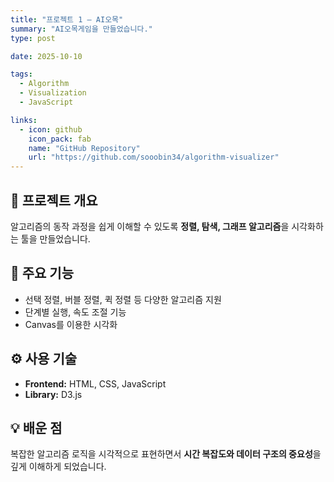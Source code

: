 ```yaml
---
title: "프로젝트 1 — AI오목"
summary: "AI오목게임을 만들었습니다."
type: post

date: 2025-10-10

tags:
  - Algorithm
  - Visualization
  - JavaScript

links:
  - icon: github
    icon_pack: fab
    name: "GitHub Repository"
    url: "https://github.com/sooobin34/algorithm-visualizer"
---
```


## 📘 프로젝트 개요
알고리즘의 동작 과정을 쉽게 이해할 수 있도록 **정렬, 탐색, 그래프 알고리즘**을 시각화하는 툴을 만들었습니다.

## 🧩 주요 기능
- 선택 정렬, 버블 정렬, 퀵 정렬 등 다양한 알고리즘 지원  
- 단계별 실행, 속도 조절 기능  
- Canvas를 이용한 시각화  

## ⚙️ 사용 기술
- **Frontend:** HTML, CSS, JavaScript  
- **Library:** D3.js  

## 💡 배운 점
복잡한 알고리즘 로직을 시각적으로 표현하면서 **시간 복잡도와 데이터 구조의 중요성**을 깊게 이해하게 되었습니다.

